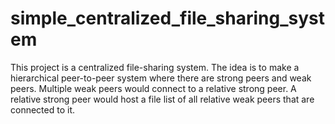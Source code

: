 # simple_centralized_file_sharing_system

This project is a centralized file-sharing system. The idea is to make a hierarchical peer-to-peer system where there are strong peers and weak peers. Multiple weak peers would connect to a relative strong peer. A relative strong peer would host a file list of all relative weak peers that are connected to it.